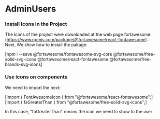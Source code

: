 # AdminUsers

### Install Icons in the Project

The Icons of the project were downloaded at the web page fortawesome (https://www.npmjs.com/package/@fortawesome/react-fontawesome). Next, We show how to install the pakage:

[npm i --save @fortawesome/fontawesome-svg-core @fortawesome/free-solid-svg-icons @fortawesome/react-fontawesome @fortawesome/free-brands-svg-icons]

### Use Icons on components

We need to import the next:

[import { FontAwesomeIcon } from "@fortawesome/react-fontawesome";]
[import { faGreaterThan } from "@fortawesome/free-solid-svg-icons";]

In this case, "faGreaterThan" means the icon we need to show to the user
